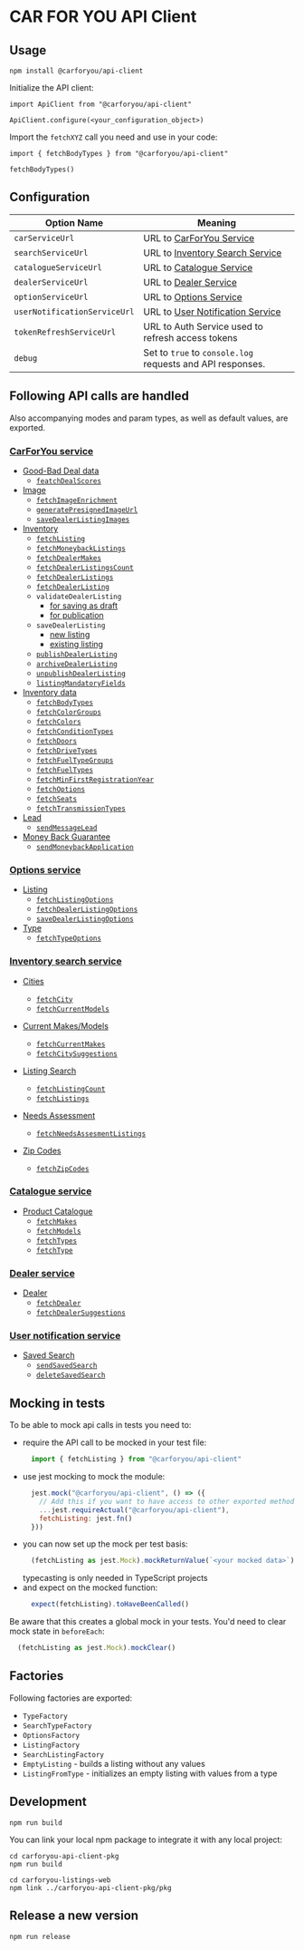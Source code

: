 # CAR FOR YOU API Client

## Usage
```
npm install @carforyou/api-client
```

Initialize the API client:

```
import ApiClient from "@carforyou/api-client"

ApiClient.configure(<your_configuration_object>)
```

Import the `fetchXYZ` call you need and use in your code:

```
import { fetchBodyTypes } from "@carforyou/api-client"

fetchBodyTypes()
```

## Configuration

| Option Name                  | Meaning                                                                                                       |
| ---------------------------- | ------------------------------------------------------------------------------------------------------------- |
| `carServiceUrl`              | URL to [CarForYou Service](https://carforyou-service.preprod.carforyou.ch/swagger-ui.html)                    |
| `searchServiceUrl`           | URL to [Inventory Search Service](https://inventory-search-service.preprod.carforyou.ch/swagger-ui.html)      |
| `catalogueServiceUrl`        | URL to [Catalogue Service](https://catalogue-service.preprod.carforyou.ch/swagger-ui.html#/Product_Catalogue) |
| `dealerServiceUrl`           | URL to [Dealer Service](https://dealer-service.preprod.carforyou.ch/swagger-ui.html)                          |
| `optionServiceUrl`           | URL to [Options Service](https://option-service.preprod.carforyou.ch/swagger-ui.html)                         |
| `userNotificationServiceUrl` | URL to [User Notification Service](https://user-notification-service.preprod.carforyou.ch/swagger-ui.html)    |
| `tokenRefreshServiceUrl`     | URL to Auth Service used to refresh access tokens                                                             |
| `debug`                      | Set to `true` to `console.log` requests and API responses.                                                    |

## Following API calls are handled

Also accompanying modes and param types, as well as default values, are exported.

### [CarForYou service](carforyou-service.preprod.carforyou.ch)
- [Good-Bad Deal data](https://carforyou-service.preprod.carforyou.ch/swagger-ui.html#/Good-Bad_Deal_Data)
  - [`featchDealScores`](https://carforyou-service.preprod.carforyou.ch/swagger-ui.html#/Good-Bad%20Deal%20Data/getScoresUsingGET)
- [Image](https://carforyou-service.preprod.carforyou.ch/swagger-ui.html#/Image)
  - [`fetchImageEnrichment`](https://carforyou-service.preprod.carforyou.ch/swagger-ui.html#/Image/getByImageIdUsingGET)
  - [`generatePresignedImageUrl`](https://carforyou-service.preprod.carforyou.ch/swagger-ui.html#/Image/generatePresignedUrlUsingPOST)
  - [`saveDealerListingImages`](https://carforyou-service.preprod.carforyou.ch/swagger-ui.html#/Image/setListingImagesUsingPUT)
- [Inventory](https://carforyou-service.preprod.carforyou.ch/swagger-ui.html#/Inventory)
  - [`fetchListing`](https://carforyou-service.preprod.carforyou.ch/swagger-ui.html#/Inventory/getUsingGET_1)
  - [`fetchMoneybackListings`](https://carforyou-service.preprod.carforyou.ch/swagger-ui.html#/Inventory/getMbgListingsUsingGET)
  - [`fetchDealerMakes`](https://carforyou-service.preprod.carforyou.ch/swagger-ui.html#/Inventory/getAllDealerMakesUsingGET)
  - [`fetchDealerListingsCount`](https://carforyou-service.preprod.carforyou.ch/swagger-ui.html#/Inventory/countUsingGET)
  - [`fetchDealerListings`](https://carforyou-service.preprod.carforyou.ch/swagger-ui.html#/Inventory/getAllUsingGET)
  - [`fetchDealerListing`](https://carforyou-service.preprod.carforyou.ch/swagger-ui.html#/Inventory/getUsingGET)
  - `validateDealerListing`
    - [for saving as draft](https://carforyou-service.preprod.carforyou.ch/swagger-ui.html#/Inventory/validateCreateUsingPOST)
    - [for publication](https://carforyou-service.preprod.carforyou.ch/swagger-ui.html#/Inventory/validatePublishUsingPOST)
  - `saveDealerListing`
    - [new listing](https://carforyou-service.preprod.carforyou.ch/swagger-ui.html#/Inventory/createUsingPOST)
    - [existing listing](https://carforyou-service.preprod.carforyou.ch/swagger-ui.html#/Inventory/updateUsingPUT)
  - [`publishDealerListing`](https://carforyou-service.preprod.carforyou.ch/swagger-ui.html#/operations/Inventory/publishUsingPOST)
  - [`archiveDealerListing`](https://carforyou-service.preprod.carforyou.ch/swagger-ui.html#/Inventory/archiveUsingPOST)
  - [`unpublishDealerListing`](https://carforyou-service.preprod.carforyou.ch/swagger-ui.html#/Inventory/unpublishUsingPOST)
  - [`listingMandatoryFields`](https://carforyou-service.preprod.carforyou.ch/swagger-ui.html#/Inventory/getPublishingMandatoryFieldsUsingGET)
- [Inventory data](https://carforyou-service.preprod.carforyou.ch/swagger-ui.html#/Inventory_Data)
  - [`fetchBodyTypes`](https://carforyou-service.preprod.carforyou.ch/swagger-ui.html#/Inventory%20Data/getBodyTypesUsingGET)
  - [`fetchColorGroups`](https://carforyou-service.preprod.carforyou.ch/swagger-ui.html#/Inventory%20Data/getColorGroupsUsingGET)
  - [`fetchColors`](https://carforyou-service.preprod.carforyou.ch/swagger-ui.html#/Inventory%20Data/getColorsUsingGET)
  - [`fetchConditionTypes`](https://carforyou-service.preprod.carforyou.ch/swagger-ui.html#/Inventory%20Data/getConditionTypesUsingGET)
  - [`fetchDoors`](https://carforyou-service.preprod.carforyou.ch/swagger-ui.html#/Inventory%20Data/findDistinctDoorsUsingGET)
  - [`fetchDriveTypes`](https://carforyou-service.preprod.carforyou.ch/swagger-ui.html#/Inventory%20Data/getDriveTypesUsingGET)
  - [`fetchFuelTypeGroups`](https://carforyou-service.preprod.carforyou.ch/swagger-ui.html#/Inventory%20Data/getFuelTypeGroupsUsingGET)
  - [`fetchFuelTypes`](https://carforyou-service.preprod.carforyou.ch/swagger-ui.html#/Inventory%20Data/getFuelTypesUsingGET)
  - [`fetchMinFirstRegistrationYear`](https://carforyou-service.preprod.carforyou.ch/swagger-ui.html#/Inventory%20Data/findMinRegistrationYearUsingGET)
  - [`fetchOptions`](https://carforyou-service.preprod.carforyou.ch/swagger-ui.html#/Inventory%20Data/getOptionsUsingGET)
  - [`fetchSeats`](https://carforyou-service.preprod.carforyou.ch/swagger-ui.html#/Inventory%20Data/findDistinctSeatsUsingGET)
  - [`fetchTransmissionTypes`](https://carforyou-service.preprod.carforyou.ch/swagger-ui.html#/Inventory%20Data/getTransmissionTypesUsingGET)
- [Lead](https://carforyou-service.preprod.carforyou.ch/swagger-ui.html#/Lead)
  - [`sendMessageLead`](https://carforyou-service.preprod.carforyou.ch/swagger-ui.html#/Lead/createMessageLeadUsingPOST)
- [Money Back Guarantee](https://carforyou-service.preprod.carforyou.ch/swagger-ui.html#/Money_Back_Guarantee)
  - [`sendMoneybackApplication`](https://carforyou-service.preprod.carforyou.ch/swagger-ui.html#/Money%20Back%20Guarantee/createMbgApplicationUsingPOST)

### [Options service](https://option-service.preprod.carforyou.ch/swagger-ui.html)
- [Listing](https://option-service.preprod.carforyou.ch/swagger-ui.html#/Listing)
  - [`fetchListingOptions`](https://option-service.preprod.carforyou.ch/swagger-ui.html#/Listing/getListingOptionsUsingGET_1)
  - [`fetchDealerListingOptions`](https://option-service.preprod.carforyou.ch/swagger-ui.html#/Listing/getListingOptionsUsingGET)
  - [`saveDealerListingOptions`](https://option-service.preprod.carforyou.ch/swagger-ui.html#/Option/setListingOptionsUsingPUT)
- [Type](https://option-service.preprod.carforyou.ch/swagger-ui.html#/Type)
  - [`fetchTypeOptions`](https://option-service.preprod.carforyou.ch/swagger-ui.html#/Type/getTypeOptionsUsingGET)

### [Inventory search service](https://inventory-search-service.preprod.carforyou.ch/swagger-ui.html)
- [Cities](https://inventory-search-service.preprod.carforyou.ch/swagger-ui.html#/Cities)
  - [`fetchCity`](https://inventory-search-service.preprod.carforyou.ch/swagger-ui.html#/Current%20Makes/Models/getCurrentMakesUsingGET)
  - [`fetchCurrentModels`](https://inventory-search-service.preprod.carforyou.ch/swagger-ui.html#/Current%20Makes/Models/getCurrentModelsUsingGET)


- [Current Makes/Models](https://inventory-search-service.preprod.carforyou.ch/swagger-ui.html#/Current_Makes/Models)
  - [`fetchCurrentMakes`](https://inventory-search-service.preprod.carforyou.ch/swagger-ui.html#/Cities/getUsingGET)
  - [`fetchCitySuggestions`](https://inventory-search-service.preprod.carforyou.ch/swagger-ui.html#/Cities/getSuggestionsUsingGET)

- [Listing Search](https://inventory-search-service.preprod.carforyou.ch/swagger-ui.html#/Listing_Search)
  - [`fetchListingCount`](https://inventory-search-service.preprod.carforyou.ch/swagger-ui.html#/Listing%20Search/countUsingPOST)
  - [`fetchListings`](https://inventory-search-service.preprod.carforyou.ch/swagger-ui.html#/Listing%20Search/searchUsingPOST)

- [Needs Assessment](https://inventory-search-service.preprod.carforyou.ch/swagger-ui.html#/Needs_Assessment)
  - [`fetchNeedsAssesmentListings`](https://inventory-search-service.preprod.carforyou.ch/swagger-ui.html#/Needs%20Assessment/searchUsingPOST_1)

- [Zip Codes](https://inventory-search-service.preprod.carforyou.ch/swagger-ui.html#/ZipCodes)
  - [`fetchZipCodes`](https://inventory-search-service.preprod.carforyou.ch/swagger-ui.html#/ZipCodes/getZipCodesUsingGET)

### [Catalogue service](https://catalogue-service.preprod.carforyou.ch/swagger-ui.html)
- [Product Catalogue](https://catalogue-service.preprod.carforyou.ch/swagger-ui.html#/Product_Catalogue)
  - [`fetchMakes`](https://catalogue-service.preprod.carforyou.ch/swagger-ui.html#/Product%20Catalogue/getAllMakesUsingGET)
  - [`fetchModels`](https://catalogue-service.preprod.carforyou.ch/swagger-ui.html#/Product%20Catalogue/getModelsUsingGET)
  - [`fetchTypes`](https://catalogue-service.preprod.carforyou.ch/swagger-ui.html#/Product%20Catalogue/getTypesUsingGET)
  - [`fetchType`](https://catalogue-service.preprod.carforyou.ch/swagger-ui.html#/Product%20Catalogue/getTypeUsingGET)

### [Dealer service](https://dealer-service.preprod.carforyou.ch/swagger-ui.html)
- [Dealer](https://dealer-service.preprod.carforyou.ch/swagger-ui.html#/Dealer)
  - [`fetchDealer`](https://dealer-service.preprod.carforyou.ch/swagger-ui.html#/Dealer/getUsingGET)
  - [`fetchDealerSuggestions`](https://dealer-service.preprod.carforyou.ch/swagger-ui.html#/Dealer/getSuggestionsUsingGET)

### [User notification service](https://user-notification-service.preprod.carforyou.ch/swagger-ui.html)
- [Saved Search](https://user-notification-service.preprod.carforyou.ch/swagger-ui.html#/Saved_Search)
  - [`sendSavedSearch`](https://user-notification-service.preprod.carforyou.ch/swagger-ui.html#/Saved%20Search/createSavedSearchUsingPOST)
  - [`deleteSavedSearch`](https://user-notification-service.preprod.carforyou.ch/swagger-ui.html#/Saved%20Search/deleteSavedSearchUsingDELETE)


## Mocking in tests

To be able to mock api calls in tests you need to:

- require the API call to be mocked in your test file:
  ```javascript
    import { fetchListing } from "@carforyou/api-client"
  ```
- use jest mocking to mock the module:
  ```javascript
    jest.mock("@carforyou/api-client", () => ({
      // Add this if you want to have access to other exported methods
      ...jest.requireActual("@carforyou/api-client"),
      fetchListing: jest.fn()
    }))
  ```
- you can now set up the mock per test basis:
  ```javascript
    (fetchListing as jest.Mock).mockReturnValue(`<your mocked data>`)
  ```
  typecasting is only needed in TypeScript projects
- and expect on the mocked function:
  ```javascript
    expect(fetchListing).toHaveBeenCalled()
  ```

Be aware that this creates a global mock in your tests. You'd need to clear mock state in `beforeEach`:

  ```javascript
    (fetchListing as jest.Mock).mockClear()
  ```

## Factories

Following factories are exported:

- `TypeFactory`
- `SearchTypeFactory`
- `OptionsFactory`
- `ListingFactory`
- `SearchListingFactory`
- `EmptyListing` - builds a listing without any values
- `ListingFromType` - initializes an empty listing with values from a type

## Development
```
npm run build
```

You can link your local npm package to integrate it with any local project:
```
cd carforyou-api-client-pkg
npm run build

cd carforyou-listings-web
npm link ../carforyou-api-client-pkg/pkg
```

## Release a new version
```
npm run release
```
